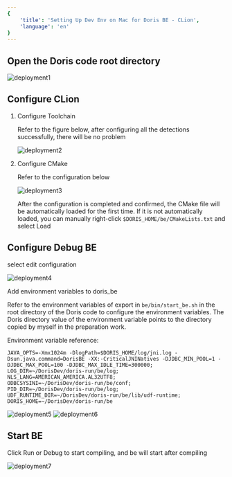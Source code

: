 ```yaml
---
{
    'title': 'Setting Up Dev Env on Mac for Doris BE - CLion', 
    'language': 'en'
}
---
```


<!--
Licensed to the Apache Software Foundation (ASF) under one
or more contributor license agreements.  See the NOTICE file
distributed with this work for additional information
regarding copyright ownership.  The ASF licenses this file
to you under the Apache License, Version 2.0 (the
"License"); you may not use this file except in compliance
with the License.  You may obtain a copy of the License at

  http://www.apache.org/licenses/LICENSE-2.0

Unless required by applicable law or agreed to in writing,
software distributed under the License is distributed on an
"AS IS" BASIS, WITHOUT WARRANTIES OR CONDITIONS OF ANY
KIND, either express or implied.  See the License for the
specific language governing permissions and limitations
under the License.
-->

## Open the Doris code root directory

![deployment1](/images/mac-clion-deployment1.png)

## Configure CLion

1. Configure Toolchain

   Refer to the figure below, after configuring all the detections successfully, there will be no problem

    ![deployment2](/images/mac-clion-deployment2.png)
   
2. Configure CMake

    Refer to the configuration below

    ![deployment3](/images/mac-clion-deployment3.png)

   After the configuration is completed and confirmed, the CMake file will be automatically loaded for the first time. If it is not automatically loaded, you can manually right-click `$DORIS_HOME/be/CMakeLists.txt` and select Load

## Configure Debug BE

select edit configuration

  ![deployment4](/images/mac-clion-deployment4.png)

Add environment variables to doris_be

Refer to the environment variables of export in `be/bin/start_be.sh` in the root directory of the Doris code to configure the environment variables.
The Doris directory value of the environment variable points to the directory copied by myself in the preparation work.

Environment variable reference:

```
JAVA_OPTS=-Xmx1024m -DlogPath=$DORIS_HOME/log/jni.log -Dsun.java.command=DorisBE -XX:-CriticalJNINatives -DJDBC_MIN_POOL=1 -DJDBC_MAX_POOL=100 -DJDBC_MAX_IDLE_TIME=300000;
LOG_DIR=~/DorisDev/doris-run/be/log;
NLS_LANG=AMERICAN_AMERICA.AL32UTF8;
ODBCSYSINI=~/DorisDev/doris-run/be/conf;
PID_DIR=~/DorisDev/doris-run/be/log;
UDF_RUNTIME_DIR=~/DorisDev/doris-run/be/lib/udf-runtime;
DORIS_HOME=~/DorisDev/doris-run/be
```

![deployment5](/images/mac-clion-deployment5.png)
![deployment6](/images/mac-clion-deployment6.png)


## Start BE

Click Run or Debug to start compiling, and be will start after compiling

![deployment7](/images/mac-clion-deployment7.png)
